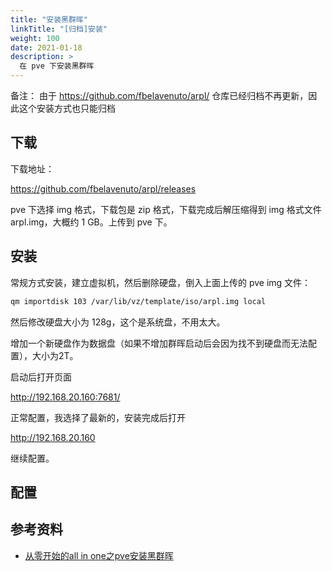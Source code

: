 ```yaml
---
title: "安装黑群晖"
linkTitle: "[归档]安装"
weight: 100
date: 2021-01-18
description: >
  在 pve 下安装黑群晖
---
```


备注： 由于 https://github.com/fbelavenuto/arpl/ 仓库已经归档不再更新，因此这个安装方式也只能归档

## 下载

下载地址：

https://github.com/fbelavenuto/arpl/releases

pve 下选择 img 格式，下载包是 zip 格式，下载完成后解压缩得到 img 格式文件 arpl.img，大概约 1 GB。上传到 pve 下。

## 安装

常规方式安装，建立虚拟机，然后删除硬盘，倒入上面上传的 pve img 文件：

```bash
qm importdisk 103 /var/lib/vz/template/iso/arpl.img local
```

然后修改硬盘大小为 128g，这个是系统盘，不用太大。

增加一个新硬盘作为数据盘（如果不增加群晖启动后会因为找不到硬盘而无法配置），大小为2T。

启动后打开页面

http://192.168.20.160:7681/

正常配置，我选择了最新的，安装完成后打开

http://192.168.20.160

继续配置。

## 配置


## 参考资料

- [从零开始的all in one之pve安装黑群晖](https://zhuanlan.zhihu.com/p/639066104)
